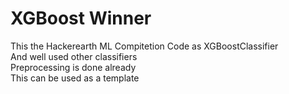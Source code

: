 # XGBoost Winner
This the Hackerearth ML Compitetion Code as XGBoostClassifier<br>
And well used other classifiers<br>
Preprocessing is done already<br>
This can be used as a template
